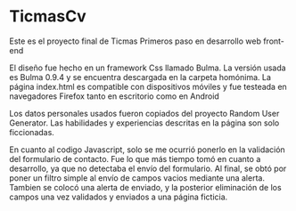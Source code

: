 # TicmasCv
<p>Este es el proyecto final de Ticmas Primeros paso en desarrollo web front-end</p>
<p>El diseño fue hecho en un framework Css llamado Bulma. La versión usada es Bulma 0.9.4 y se encuentra descargada en la carpeta homónima. La página index.html es compatible con dispositivos móviles y fue testeada en navegadores Firefox tanto en escritorio como en Android</p>
<p>Los datos personales usados fueron copiados del proyecto Random User Generator. Las habilidades y experiencias descritas en la página son solo ficcionadas.</p>
<p>En cuanto al codigo Javascript, solo se me ocurrió ponerlo en la validación del formulario de contacto. Fue lo que más tiempo tomó en cuanto a desarrollo, ya que no detectaba el envío del formulario. Al final, se obtó por poner un filtro simple al envío de campos vacios mediante una alerta. Tambien se colocó una alerta de enviado, y la posterior eliminación de los campos una vez validados y enviados a una página ficticia.</p>
